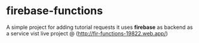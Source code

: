 # firebase-functions
A simple project for adding tutorial requests it uses **firebase** as backend as a service
vist live project @ (http://fir-functions-19822.web.app/)
